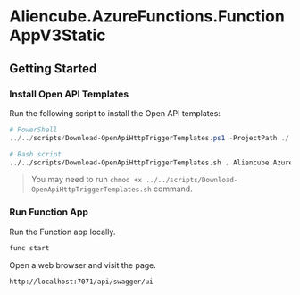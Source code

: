 # Aliencube.AzureFunctions.FunctionAppV3Static #

## Getting Started ##

### Install Open API Templates ###

Run the following script to install the Open API templates:

```powershell
# PowerShell
../../scripts/Download-OpenApiHttpTriggerTemplates.ps1 -ProjectPath ./ -Namespace Aliencube.AzureFunctions.FunctionAppV3Static
```

```bash
# Bash script
../../scripts/Download-OpenApiHttpTriggerTemplates.sh . Aliencube.AzureFunctions.FunctionAppV3Static
```

> You may need to run `chmod +x ../../scripts/Download-OpenApiHttpTriggerTemplates.sh` command.


### Run Function App ###

Run the Function app locally.

```bash
func start
```

Open a web browser and visit the page.

```txt
http://localhost:7071/api/swagger/ui
```
